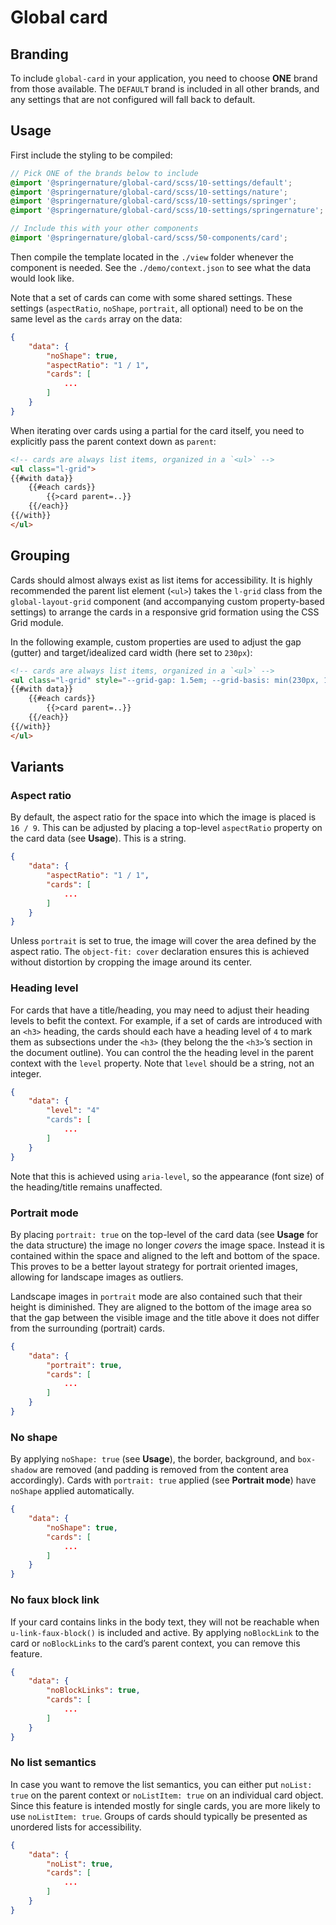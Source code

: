 # Global card

## Branding

To include `global-card` in your application, you need to choose **ONE** brand from those available. The `DEFAULT` brand is included in all other brands, and any settings that are not configured will fall back to default.

## Usage

First include the styling to be compiled:

```scss
// Pick ONE of the brands below to include
@import '@springernature/global-card/scss/10-settings/default';
@import '@springernature/global-card/scss/10-settings/nature';
@import '@springernature/global-card/scss/10-settings/springer';
@import '@springernature/global-card/scss/10-settings/springernature';

// Include this with your other components
@import '@springernature/global-card/scss/50-components/card';
```

Then compile the template located in the `./view` folder whenever the component is needed. See the `./demo/context.json` to see what the data would look like. 

Note that a set of cards can come with some shared settings. These settings (`aspectRatio`, `noShape`, `portrait`, all optional) need to be on the same level as the `cards` array on the data:

```json
{
    "data": {
        "noShape": true,
        "aspectRatio": "1 / 1",
        "cards": [
            ...
        ]
    }
}
```

When iterating over cards using a partial for the card itself, you need to explicitly pass the parent context down as `parent`:

```html
<!-- cards are always list items, organized in a `<ul>` -->
<ul class="l-grid">
{{#with data}}
    {{#each cards}}
        {{>card parent=..}}
    {{/each}}
{{/with}}
</ul>
```

## Grouping

Cards should almost always exist as list items for accessibility. It is highly recommended the parent list element (`<ul>`) takes the `l-grid` class from the `global-layout-grid` component (and accompanying custom property-based settings) to arrange the cards in a responsive grid formation using the CSS Grid module.

In the following example, custom properties are used to adjust the gap (gutter) and target/idealized card width (here set to `230px`):

```html
<!-- cards are always list items, organized in a `<ul>` -->
<ul class="l-grid" style="--grid-gap: 1.5em; --grid-basis: min(230px, 100%)">
{{#with data}}
    {{#each cards}}
        {{>card parent=..}}
    {{/each}}
{{/with}}
</ul>
```

## Variants

### Aspect ratio

By default, the aspect ratio for the space into which the image is placed is `16 / 9`. This can be adjusted by placing a top-level `aspectRatio` property on the card data (see **Usage**). This is a string.

```json
{
    "data": {
        "aspectRatio": "1 / 1",
        "cards": [
            ...
        ]
    }
}
```

Unless `portrait` is set to true, the image will cover the area defined by the aspect ratio. The `object-fit: cover` declaration ensures this is achieved without distortion by cropping the image around its center.

### Heading level

For cards that have a title/heading, you may need to adjust their heading levels to befit the context. For example, if a set of cards are introduced with an `<h3>` heading, the cards should each have a heading level of `4` to mark them as subsections under the `<h3>` (they belong the the `<h3>`’s section in the document outline). You can control the the heading level in the parent context with the `level` property. Note that `level` should be a string, not an integer.

```json
{
    "data": {
        "level": "4"
        "cards": [
            ...
        ]
    }
}
```

Note that this is achieved using `aria-level`, so the appearance (font size) of the heading/title remains unaffected.

### Portrait mode

By placing `portrait: true` on the top-level of the card data (see **Usage** for the data structure) the image no longer _covers_ the image space. Instead it is contained within the space and aligned to the left and bottom of the space. This proves to be a better layout strategy for portrait oriented images, allowing for landscape images as outliers. 

Landscape images in `portrait` mode are also contained such that their height is diminished. They are aligned to the bottom of the image area so that the gap between the visible image and the title above it does not differ from the surrounding (portrait) cards.

```json
{
    "data": {
        "portrait": true,
        "cards": [
            ...
        ]
    }
}
```

### No shape

By applying `noShape: true` (see **Usage**), the border, background, and `box-shadow` are removed (and padding is removed from the content area accordingly). Cards with `portrait: true` applied (see **Portrait mode**) have `noShape` applied automatically.

```json
{
    "data": {
        "noShape": true,
        "cards": [
            ...
        ]
    }
}
```

### No faux block link

If your card contains links in the body text, they will not be reachable when `u-link-faux-block()` is included and active. By applying `noBlockLink` to the card or `noBlockLinks` to the card’s parent context, you can remove this feature.

```json
{
    "data": {
        "noBlockLinks": true,
        "cards": [
            ...
        ]
    }
}
```

### No list semantics

In case you want to remove the list semantics, you can either put `noList: true` on the parent context or `noListItem: true` on an individual card object. Since this feature is intended mostly for single cards, you are more likely to use `noListItem: true`. Groups of cards should typically be presented as unordered lists for accessibility.

```json
{
    "data": {
        "noList": true,
        "cards": [
            ...
        ]
    }
}
```
